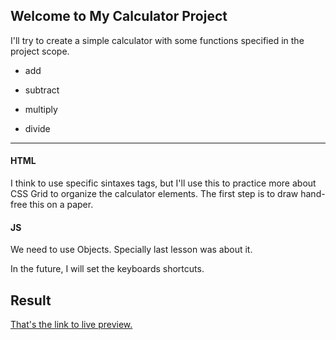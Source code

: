 ## Welcome to My Calculator Project

  

I'll try to create a simple calculator with some functions specified in the project scope.

  

- add

- subtract

- multiply

- divide

____

  

#### HTML

  

I think to use specific sintaxes tags, but I'll use this to practice more about CSS Grid to organize the calculator elements. The first step is to draw hand-free this on a paper.

  
  

#### JS

  

We need to use Objects. Specially last lesson was about it.

In the future, I will set the keyboards shortcuts.

## Result

  

[That's the link to live preview.](https://asaks84.github.io/project-calculator/)